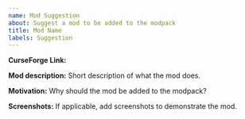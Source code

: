 ```yaml
---
name: Mod Suggestion
about: Suggest a mod to be added to the modpack
title: Mod Name
labels: Suggestion
---
```

**CurseForge Link:**

**Mod description:**
Short description of what the mod does.

**Motivation:**
Why should the mod be added to the modpack?

**Screenshots:**
If applicable, add screenshots to demonstrate the mod.